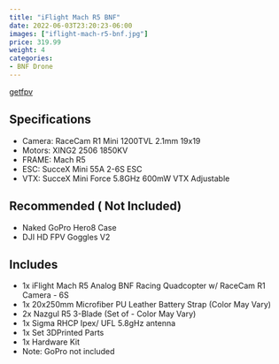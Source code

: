 ```yaml
---
title: "iFlight Mach R5 BNF"
date: 2022-06-03T23:20:23-06:00
images: ["iflight-mach-r5-bnf.jpg"]
price: 319.99
weight: 4
categories:
- BNF Drone
---
```


[getfpv](https://www.getfpv.com/drone-brands/iflight/iflight-mach-r5-5-analog-bnf-racing-quadcopter-w-racecam-r1-camera-6s.html)

## Specifications

- Camera: RaceCam R1 Mini 1200TVL 2.1mm 19x19
- Motors: XING2 2506 1850KV
- FRAME: Mach R5
- ESC: SucceX Mini 55A 2-6S ESC
- VTX: SucceX Mini Force 5.8GHz 600mW VTX Adjustable

## Recommended ( Not Included)

- Naked GoPro Hero8 Case
- DJI HD FPV Goggles V2

## Includes

- 1x iFlight Mach R5 Analog BNF Racing Quadcopter w/ RaceCam R1 Camera - 6S
- 1x 20x250mm Microfiber PU Leather Battery Strap (Color May Vary)
- 2x Nazgul R5 3-Blade (Set of  - Color May Vary)
- 1x Sigma RHCP Ipex/ UFL 5.8gHz antenna
- 1x Set 3DPrinted Parts
- 1x Hardware Kit
- Note: GoPro not included

